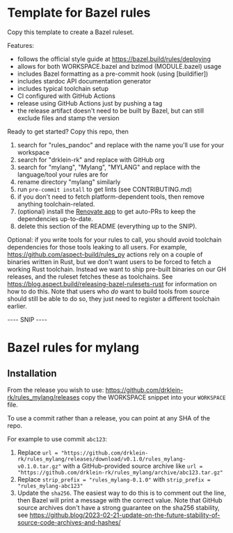 # Template for Bazel rules

Copy this template to create a Bazel ruleset.

Features:

- follows the official style guide at https://bazel.build/rules/deploying
- allows for both WORKSPACE.bazel and bzlmod (MODULE.bazel) usage
- includes Bazel formatting as a pre-commit hook (using [buildifier])
- includes stardoc API documentation generator
- includes typical toolchain setup
- CI configured with GitHub Actions
- release using GitHub Actions just by pushing a tag
- the release artifact doesn't need to be built by Bazel, but can still exclude files and stamp the version

Ready to get started? Copy this repo, then

1. search for "rules_pandoc" and replace with the name you'll use for your workspace
1. search for "drklein-rk" and replace with GitHub org
1. search for "mylang", "Mylang", "MYLANG" and replace with the language/tool your rules are for
1. rename directory "mylang" similarly
1. run `pre-commit install` to get lints (see CONTRIBUTING.md)
1. if you don't need to fetch platform-dependent tools, then remove anything toolchain-related.
1. (optional) install the [Renovate app](https://github.com/apps/renovate) to get auto-PRs to keep the dependencies up-to-date.
1. delete this section of the README (everything up to the SNIP).

Optional: if you write tools for your rules to call, you should avoid toolchain dependencies for those tools leaking to all users.
For example, https://github.com/aspect-build/rules_py actions rely on a couple of binaries written in Rust, but we don't want users to be forced to
fetch a working Rust toolchain. Instead we want to ship pre-built binaries on our GH releases, and the ruleset fetches these as toolchains.
See https://blog.aspect.build/releasing-bazel-rulesets-rust for information on how to do this.
Note that users who _do_ want to build tools from source should still be able to do so, they just need to register a different toolchain earlier.

---- SNIP ----

# Bazel rules for mylang

## Installation

From the release you wish to use:
<https://github.com/drklein-rk/rules_mylang/releases>
copy the WORKSPACE snippet into your `WORKSPACE` file.

To use a commit rather than a release, you can point at any SHA of the repo.

For example to use commit `abc123`:

1. Replace `url = "https://github.com/drklein-rk/rules_mylang/releases/download/v0.1.0/rules_mylang-v0.1.0.tar.gz"` with a GitHub-provided source archive like `url = "https://github.com/drklein-rk/rules_mylang/archive/abc123.tar.gz"`
1. Replace `strip_prefix = "rules_mylang-0.1.0"` with `strip_prefix = "rules_mylang-abc123"`
1. Update the `sha256`. The easiest way to do this is to comment out the line, then Bazel will
   print a message with the correct value. Note that GitHub source archives don't have a strong
   guarantee on the sha256 stability, see
   <https://github.blog/2023-02-21-update-on-the-future-stability-of-source-code-archives-and-hashes/>
